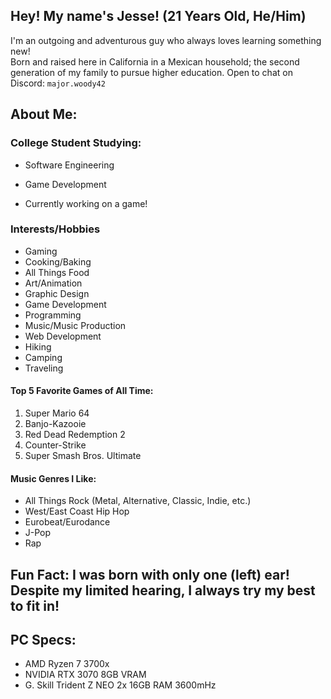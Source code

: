 ## Hey! My name's Jesse! (21 Years Old, He/Him)
I'm an outgoing and adventurous guy who always loves learning something new! <br>
Born and raised here in California in a Mexican household; the second generation of my family to pursue higher education.
Open to chat on Discord: `major.woody42`

## About Me:
### College Student Studying:
- Software Engineering
- Game Development

- Currently working on a game!

### Interests/Hobbies
- Gaming
- Cooking/Baking
- All Things Food
- Art/Animation
- Graphic Design
- Game Development
- Programming
- Music/Music Production
- Web Development
- Hiking
- Camping
- Traveling

#### Top 5 Favorite Games of All Time:
1. Super Mario 64
2. Banjo-Kazooie
3. Red Dead Redemption 2
4. Counter-Strike
5. Super Smash Bros. Ultimate

#### Music Genres I Like:
- All Things Rock (Metal, Alternative, Classic, Indie, etc.)
- West/East Coast Hip Hop
- Eurobeat/Eurodance
- J-Pop
- Rap

## Fun Fact: I was born with only one (left) ear! Despite my limited hearing, I always try my best to fit in!

## PC Specs:
- AMD Ryzen 7 3700x
- NVIDIA RTX 3070 8GB VRAM
- G. Skill Trident Z NEO 2x 16GB RAM 3600mHz
